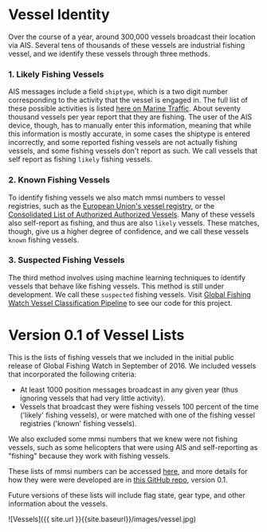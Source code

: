 # Vessel Identity

Over the course of a year, around 300,000 vessels broadcast their location via AIS. Several tens of thousands of these vessels are industrial fishing vessel, and we identify these vessels through three methods. 

### 1. Likely Fishing Vessels
AIS messages include a field `shiptype`, which is a two digit number corresponding to the activity that the vessel is engaged in. The full list of these possible activities is listed [here on Marine Traffic](https://help.marinetraffic.com/hc/en-us/articles/205579997-What-is-the-significance-of-the-AIS-SHIPTYPE-number-). About seventy thousand vessels per year report that they are fishing. The user of the AIS device, though, has to manually enter this information, meaning that while this information is mostly accurate, in some cases the shiptype is entered incorrectly, and some reported fishing vessels are not actually fishing vessels, and some fishing vessels don't report as such. We call vessels that self report as fishing `likely` fishing vessels.

### 2. Known Fishing Vessels
To identify fishing vessels we also match mmsi numbers to vessel registries, such as the [European Union's vessel registry](http://ec.europa.eu/fisheries/fleet/index.cfm), or the [Consolidated List of Authorized Authorized Vessels](http://www.tuna-org.org/vesselpos.htm). Many of these vessels also self-report as fishing, and thus are also `likely` vessels. These matches, though, give us a higher degree of confidence, and we call these vessels `known` fishing vessels.

### 3. Suspected Fishing Vessels
The third method involves using machine learning techniques to identify vessels that behave like fishing vessels. This method is still under development. We call these `suspected` fishing vessels. Visit [Global Fishing Watch Vessel Classification Pipeline](https://github.com/GlobalFishingWatch/vessel-classification-pipeline) to see our code for this project.


# Version 0.1 of Vessel Lists
This is the lists of fishing vessels that we included in the initial public release of Global Fishing Watch in September of 2016. We included vessels that incorporated the following criteria:

 - At least 1000 position messages broadcast in any given year (thus ignoring vessels that had very
 little activity).
  - Vessels that broadcast they were fishing vessels 100 percent of the time ('likely' fishing vessels), or were matched with one of the fishing vessel registries ('known' fishing vessels).

 We also excluded some mmsi numbers that we knew were not fishing vessels, such as some helicopters that were using AIS and self-reporting as "fishing" because they work with fishing vessels. 

These lists of mmsi numbers can be accessed [here](https://github.com/GlobalFishingWatch/treniformis/tree/0.1/treniformis/_assets/GFW/FISHING_MMSI/KNOWN_AND_LIKELY), and more details for how they were were developed are in [this GitHub repo](https://github.com/GlobalFishingWatch/treniformis/tree/0.1/), version 0.1.

Future versions of these lists will include flag state, gear type, and other information about the vessels. 

![Vessels]({{ site.url }}{{site.baseurl}}/images/vessel.jpg)

